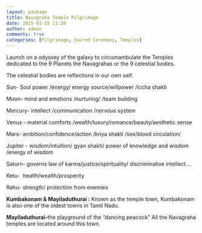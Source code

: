 ```yaml
---
layout: package
title: Navagraha Temple Pilgrimage
date: 2015-01-15 11:20
author: admin
comments: true
categories: [Pilgrimage, Sacred Ceremony, Temples]
---
```

<p>Launch on a odyssey of the galaxy to circumambulate the Temples dedicated to the 9 Planets the Navagrahas or the 9 celestial bodies.</p>
<p>The celestial bodies are reflections in our own self.</p>
<p>Sun- Soul power /energy/ energy source/willpower /iccha shakti</p>
<p>Moon- mind and emotions /nurturing/ /team building</p>
<p>Mercury- intellect /communication /nervous system </p>
<p>Venus - material comforts /wealth/luxury/romance/beauty/aesthetic sense</p>
<p>Mars- ambition/confidence/action /kriya shakti /sex/blood circulation/</p>
<p>Jupiter - wisdom/intuition/ gyan shakti/ power of knowledge and wisdom /energy of wisdom</p>
<p>Saturn- governs law of karma/justice/spirituality/ discriminative intellect….</p>
<p>Ketu-  health/wealth/prosperity</p>
<p>Rahu- strength/ protection from enemies</p>
<p><strong>Kumbakonam &amp; Mayiladuthurai :</strong> Known as the temple town, Kumbakonam is also one of the oldest towns in Tamil Nadu.</p>
<p><strong>Mayiladuthurai-</strong>the playground of the “dancing peacock” All the Navagraha temples are located around this town.</p>
